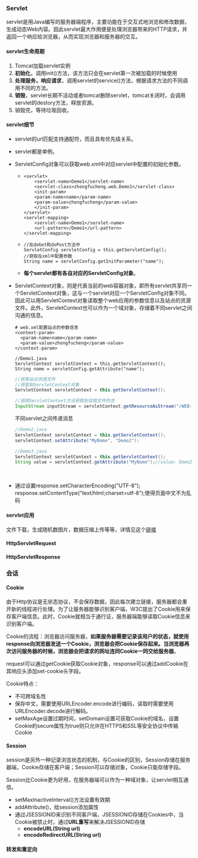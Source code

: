 ### Servlet

servlet是用Java编写的服务器端程序，主要功能在于交互式地浏览和修改数据，生成动态Web内容。因此servlet最大作用便是处理浏览器带来的HTTP请求，并返回一个响应给浏览器，从而实现浏览器和服务器的交互。

#### servlet生命周期

1. Tomcat加载servlet实例
2. **初始化**，调用init()方法，该方法只会在servlet第一次被加载的时候使用
3. **处理服务，响应请求**，调用servlet的service()方法，根据请求方法的不同调用不同的方法。
4. **销毁**，servlet长期不活动或者tomcat删除servlet，tomcat关闭时，会调用servlet的destory方法，释放资源。
5. 销毁完，等待垃圾回收。

#### servlet细节

+ servlet的url匹配支持通配符，而且具有优先级关系。


+ servlet都是单例。

+ ServletConfig对象可以获取web.xml中对应servlet中配置的初始化参数。

  + ```
    <servlet>
        <servlet-name>Demo1</servlet-name>
        <servlet-class>zhongfucheng.web.Demo1</servlet-class>
        <init-param>
        <param-name>name</param-name>
        <param-value>zhongfucheng</param-value>
        </init-param>
    </servlet>
    <servlet-mapping>
        <servlet-name>Demo1</servlet-name>
        <url-pattern>/Demo1</url-pattern>
    </servlet-mapping>
    ```

  + ```
    //在doGet和doPost方法中
    ServletConfig servletConfig = this.getServletConfig();
    //获取在xml中配置参数
    String name = servletConfig.getInitParameter("name");
    ```

  + **每个servlet都有各自对应的ServletConfig对象**。

+ ServletContext对象，则是代表当前的web容器对象，即所有servlet共享同一个ServletContext对象，这与一个servlet对应一个ServletConfig对象不同。因此可以用ServletContext对象读取整个web应用的参数信息以及站点的资源文件。此外，ServletContext也可以作为一个域对象，存储着不同servlet之间沟通的信息。

  ```
  # web.xml配置站点的参数信息
  <context-param>
  	<param-name>name</param-name>
  	<param-value>zhongfucheng</param-value>
  </context-param>

  //Demo1.java
  ServletContext servletContext = this.getServletContext();
  String name = servletConfig.getAttribute("name");
  ```

  ```java
  //获取站点资源文件
  //获取到ServletContext对象
  ServletContext servletContext = this.getServletContext();

  //调用ServletContext方法获取到读取文件的流
  InputStream inputStream = servletContext.getResourceAsStream("/WEB-INF/classes/zhongfucheng/web/1.png");
  ```

  不同servlet之间传递消息

  ```java
  //Demo2.java
  ServletContext servletContext = this.getServletContext();
  servletContext.setAttribute("MyName", "Demo2");
  ```

  ```java
  //Demo3.java
  ServletContext servletContext = this.getServletContext();
  String value = servletContext.getAttribute("MyName");//value: Demo2
  ```

  ​

+ 通过设置response.setCharacterEncoding("UTF-8"); response.setContentType("text/html;charset=utf-8");使得页面中文不为乱码



#### servlet应用

文件下载，生成随机数图片，数据压缩上传等等，详情见这个[链接](https://mp.weixin.qq.com/s?__biz=MzI4Njg5MDA5NA==&mid=2247484081&idx=2&sn=06d118f2976a1f2cf98e5fca47af252a&chksm=ebd743b0dca0caa6895f25f0eaaac66bec5f5f8141e1a869bfc8562f8c4e933ef8c1fe807dfd#rd)



#### HttpServletRequest

#### HttpServletResponse



### 会话

#### Cookie

由于Http协议是无状态协议，不会保存数据，因此每次建立链接，服务器都会重开新的线程进行处理。为了让服务器能够识别客户端，W3C提出了Cookie用来保存客户端信息。此时，Cookie就相当于通行证，服务器端能够读取Cookie信息来识别客户端。



Cookie的流程：浏览器访问服务器，**如果服务器需要记录该用户的状态，就使用response向浏览器发送一个Cookie，浏览器会把Cookie保存起来。当浏览器再次访问服务器的时候，浏览器会把请求的网址连同Cookie一同交给服务器**。



request可以通过getCookie获取Cookie对象，response可以通过addCookie在其响应头添加set-cookie头字段。

Cookie特点：

- 不可跨域名性
- 保存中文，需要使用URLEncoder.encode进行编码，读取时需要使用URLEncoder.decode进行解码。
- setMaxAge设置过期时间，setDomain设置可获取Cookie的域名，设置Cookie的secure属性为true则只允许在HTTPS和SSL等安全协议中传输Cookie



#### Session

session是另外一种记录浏览状态的机制，与Cookie的区别，Session存储在服务器端，Cookie存储在客户端；Session可以存储对象，Cookie只能存储字段。



Session比Cookie更为好用，在服务器端可以作为一种域对象，让servlet相互通信。

- setMaxInactiveInterval()方法设置有效期
- addAttribute()，给session添加属性
- 通过JSESSIONID来识别不同客户端，JSESSIONID存储在Cookies中，当Cookie被禁止时，通过**URL重写**来解决JSESSIONID存储
  - **encodeURL(String url)**
  - **encodeRedirectURL(String url)**

#### 转发和重定向

